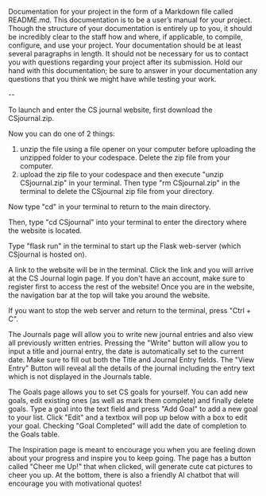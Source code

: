 Documentation for your project in the form of a Markdown file called README.md. This documentation is to be a user’s manual for your project. Though the structure of your documentation is entirely up to you, it should be incredibly clear to the staff how and where, if applicable, to compile, configure, and use your project. Your documentation should be at least several paragraphs in length. It should not be necessary for us to contact you with questions regarding your project after its submission. Hold our hand with this documentation; be sure to answer in your documentation any questions that you think we might have while testing your work.

--

To launch and enter the CS journal website, first download the CSjournal.zip.

Now you can do one of 2 things:

1. unzip the file using a file opener on your computer before uploading the unzipped folder to your codespace. Delete the zip file from your computer.
2. upload the zip file to your codespace and then execute "unzip CSjournal.zip" in your terminal. Then type "rm CSjournal.zip" in the terminal to delete the CSjournal zip file from your directory.

Now type "cd" in your terminal to return to the main directory.

Then, type "cd CSjournal" into your terminal to enter the directory where the website is located.

Type "flask run" in the terminal to start up the Flask web-server (which CSjournal is hosted on).

A link to the website will be in the terminal. Click the link and you will arrive at the CS Journal login page. If you don't have an account, make sure to register first to access the rest of the website! Once you are in the website, the navigation bar at the top will take you around the website.

If you want to stop the web server and return to the terminal, press "Ctrl + C". 

The Journals page will allow you to write new journal entries and also view all previously written entries. Pressing the "Write" button will allow you to input a title and journal entry, the date is automatically set to the current date. Make sure to fill out both the Title and Journal Entry fields. The "View Entry" Button will reveal all the details of the journal including the entry text which is not displayed in the Journals table.

The Goals page allows you to set CS goals for yourself. You can add new goals, edit existing ones (as well as mark them complete) and finally delete goals. Type a goal into the text field and press "Add Goal" to add a new goal to your list. Click "Edit" and a textbox will pop up below with a box to edit your goal. Checking "Goal Completed" will add the date of completion to the Goals table.

The Inspiration page is meant to encourage you when you are feeling down about your progress and inspire you to keep going. The page has a button called "Cheer me Up!" that when clicked, will generate cute cat pictures to cheer you up. At the bottom, there is also a friendly AI chatbot that will encourage you with motivational quotes!